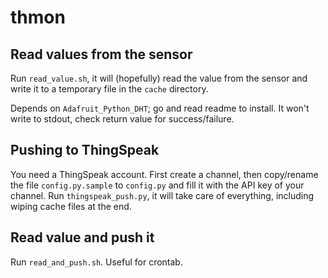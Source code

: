 # thmon

## Read values from the sensor

Run `read_value.sh`, it will (hopefully) read the value from the sensor and write it to a temporary file in the `cache` directory.

Depends on `Adafruit_Python_DHT`; go and read readme to install.
It won't write to stdout, check return value for success/failure.


## Pushing to ThingSpeak

You need a ThingSpeak account. First create a channel, then copy/rename the file `config.py.sample` to `config.py` and fill it with the API key of your channel.
Run `thingspeak_push.py`, it will take care of everything, including wiping cache files at the end.


## Read value and push it

Run `read_and_push.sh`. Useful for crontab.
